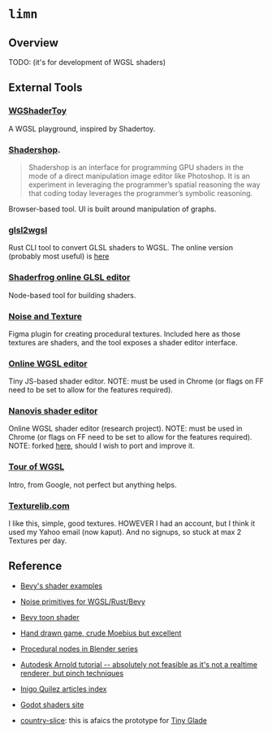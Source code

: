 # `limn`

## Overview

TODO: (it's for development of WGSL shaders)

## External Tools

### [WGShaderToy](https://github.com/fralonra/wgshadertoy)

A WGSL playground, inspired by Shadertoy.

### [Shadershop](https://github.com/cdglabs/Shadershop). 

> Shadershop is an interface for programming GPU shaders in the mode of a direct manipulation image editor like Photoshop. 
> It is an experiment in leveraging the programmer’s spatial reasoning the way that coding today leverages the programmer’s symbolic reasoning.

Browser-based tool. UI is built around manipulation of graphs.

### [glsl2wgsl](https://github.com/eliotbo/glsl2wgsl)

Rust CLI tool to convert GLSL shaders to WGSL. The online version (probably most useful) is [here](https://eliotbo.github.io/glsl2wgsl/)

### [Shaderfrog online GLSL editor](https://shaderfrog.com/app/editor)

Node-based tool for building shaders.

### [Noise and Texture](https://www.figma.com/community/plugin/1138854718618193875/Noise-%26-Texture)

Figma plugin for creating procedural textures. Included here as those textures are shaders, and the tool exposes a shader editor interface.

### [Online WGSL editor](https://github.com/takahirox/online-wgsl-editor)

Tiny JS-based shader editor.
NOTE: must be used in Chrome (or flags on FF need to be set to allow for the features required).

### [Nanovis shader editor](https://shadereditor.kaust.edu.sa/new)

Online WGSL shader editor (research project).
NOTE: must be used in Chrome (or flags on FF need to be set to allow for the features required).
NOTE: forked [here](https://github.com/DanCouper/Shader-Editor), should I wish to port and improve it.

### [Tour of WGSL](https://google.github.io/tour-of-wgsl/)

Intro, from Google, not perfect but anything helps.

### [Texturelib.com](http://texturelib.com/)

I like this, simple, good textures. HOWEVER I had an account, but I think it used my Yahoo email (now kaput).
And no signups, so stuck at max 2 Textures per day.

## Reference

- [Bevy's shader examples](https://github.com/bevyengine/bevy/blob/main/examples/README.md#shaders)
- [Noise primitives for WGSL/Rust/Bevy](https://github.com/johanhelsing/noisy_bevy)
- [Bevy toon shader](https://github.com/tbillington/bevy_toon_shader)


- [Hand drawn game, crude Moebius but excellent](https://youtu.be/jlKNOirh66E)
- [Procedural nodes in Blender series](https://youtu.be/Uvc2P911rZk)
- [Autodesk Arnold tutorial -- absolutely not feasible as it's not a realtime renderer, but pinch techniques](https://arnoldrenderer.com/news/toon-shader-calder-moore/)
- [Inigo Quilez articles index](https://iquilezles.org/articles/)
- [Godot shaders site](https://godotshaders.com/)

- [country-slice](https://github.com/anopara/country-slice): this is afaics the prototype for [Tiny Glade](https://pouncelight.games/tiny-glade/)


